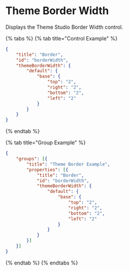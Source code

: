 # Theme Border Width

Displays the Theme Studio Border Width control.

{% tabs %}
{% tab title="Control Example" %}
```json
{
    "title": "Border",
    "id": "borderWidth",
    "themeBorderWidth": {
        "default": {
            "base": {
                "top": "2",
                "right": "2",
                "bottom": "2",
                "left": "2"
            }
        }
    }
}
```
{% endtab %}

{% tab title="Group Example" %}
```json
{
    "groups": [{
        "title": "Theme Border Example",
        "properties": [{
            "title": "Border",
            "id": "borderWidth",
            "themeBorderWidth": {
                "default": {
                    "base": {
                        "top": "2",
                        "right": "2",
                        "bottom": "2",
                        "left": "2"
                    }
                }
            }
        }]
    }]
}
```
{% endtab %}
{% endtabs %}
